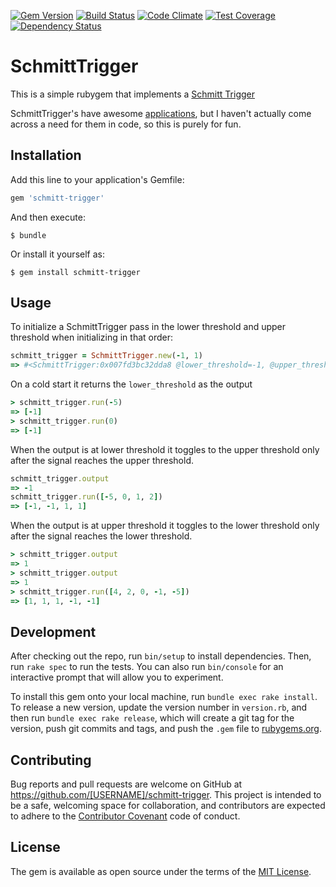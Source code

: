 [![Gem Version](https://badge.fury.io/rb/schmitt-trigger.svg)](https://badge.fury.io/rb/schmitt-trigger)
[![Build Status](https://travis-ci.org/gaganawhad/schmitt-trigger.svg?branch=master)](https://travis-ci.org/gaganawhad/schmitt-trigger)
[![Code Climate](https://codeclimate.com/github/gaganawhad/schmitt-trigger/badges/gpa.svg)](https://codeclimate.com/github/gaganawhad/schmitt-trigger)
[![Test Coverage](https://codeclimate.com/github/gaganawhad/schmitt-trigger/badges/coverage.svg)](https://codeclimate.com/github/gaganawhad/schmitt-trigger/coverage)
[![Dependency Status](https://gemnasium.com/gaganawhad/schmitt-trigger.svg)](https://gemnasium.com/gaganawhad/schmitt-trigger)

# SchmittTrigger

This is a simple rubygem that implements a [Schmitt Trigger](https://en.wikipedia.org/wiki/Schmitt_trigger)

SchmittTrigger's have awesome [applications](https://en.wikipedia.org/wiki/Schmitt_trigger#Applications), but I haven't
actually come across a need for them in code, so this is purely for fun.

## Installation

Add this line to your application's Gemfile:

```ruby
gem 'schmitt-trigger'
```

And then execute:

    $ bundle

Or install it yourself as:

    $ gem install schmitt-trigger

## Usage

To initialize a SchmittTrigger pass in the lower threshold and upper threshold when initializing in that order:

```ruby
schmitt_trigger = SchmittTrigger.new(-1, 1)
=> #<SchmittTrigger:0x007fd3bc32dda8 @lower_threshold=-1, @upper_threshold=1>
```

On a cold start it returns the `lower_threshold` as the output

```ruby
> schmitt_trigger.run(-5)
=> [-1]
> schmitt_trigger.run(0)
=> [-1]
```

When the output is at lower threshold it toggles to the upper threshold only after the signal reaches the upper
threshold.

```ruby
schmitt_trigger.output
=> -1
schmitt_trigger.run([-5, 0, 1, 2])
=> [-1, -1, 1, 1]
```

When the output is at upper threshold it toggles to the lower threshold only after the signal reaches the lower
threshold.

```ruby
> schmitt_trigger.output
=> 1
> schmitt_trigger.output
=> 1
> schmitt_trigger.run([4, 2, 0, -1, -5])
=> [1, 1, 1, -1, -1]
```




## Development

After checking out the repo, run `bin/setup` to install dependencies. Then, run `rake spec` to run the tests. You can also run `bin/console` for an interactive prompt that will allow you to experiment.

To install this gem onto your local machine, run `bundle exec rake install`. To release a new version, update the version number in `version.rb`, and then run `bundle exec rake release`, which will create a git tag for the version, push git commits and tags, and push the `.gem` file to [rubygems.org](https://rubygems.org).

## Contributing

Bug reports and pull requests are welcome on GitHub at https://github.com/[USERNAME]/schmitt-trigger. This project is intended to be a safe, welcoming space for collaboration, and contributors are expected to adhere to the [Contributor Covenant](http://contributor-covenant.org) code of conduct.


## License

The gem is available as open source under the terms of the [MIT License](http://opensource.org/licenses/MIT).
